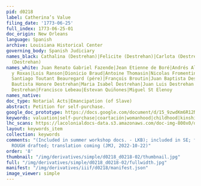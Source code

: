 ```yaml
---
pid: d0218
label: Catherina’s Value
filing_date: '1773-06-25'
full_index: 1773-06-25-01
doc_origin: New Orleans
language: Spanish
archive: Louisiana Historical Center
governing_body: Spanish Judiciary
names_black: Cathalina (Destrehan)|Felicite (Destrehan)|Carlota (Destrehan)|Manon
  (Destrehan)
names_white: Juan Renato Gabriel Fazende|Jean Etienne de Boré|Andrés Almonester
  y Roxas|Lois Ranson|Dionicio Braud|Antoine Thomasin|Nicolas Fromentin|Jacques
  Santiago Toutant Beauregard (pére)|François Broutin|Juan Baptista Destrehan|Juan
  Bautista Honore Destrehan|Maria Isabel Destrehan|Juan Luis Destrehan|Juan Noel
  Destrehan|Francisco Lebeau|Estevan Quiñones|Miguel St Elenoy
names_native:
doc_type: Notarial Acts|Emancipation (of Slave)
abstract: Petition for self-purchase.
google_doc_prototype: https://docs.google.com/document/d/15_9zwdKm6R12NqIKP39iH6hwM4YCCl4Lb95n100ONF8/edit?usp=share_link
keywords: valuation|self-purchase|coartación|womanhood|childhood|kinship|disability|succession|motherhood
lhc_scans: https://lacolonialdocs-data.s3.amazonaws.com/doc-img-800x0/doc-img-203597.jpg
layout: keywords_item
collection: keywords
comments: "(Included in summer workshop docs. - LKB); included in SE; full transcription
  ROUGH drafted; translation coming (JMJ, 2022-10-22)"
order: '8'
thumbnail: "/img/derivatives/simple/d0218_d0218-02/thumbnail.jpg"
full: "/img/derivatives/simple/d0218_d0218-02/fullwidth.jpg"
manifest: "/img/derivatives/iiif/d0218/manifest.json"
image_viewer: simple
---
```

